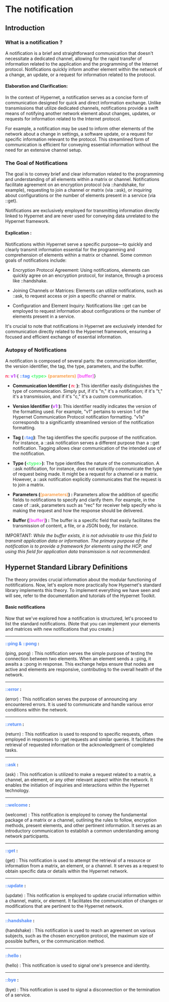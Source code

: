 # The notification

## Introduction

### What is a notification ?

A notification is a brief and straightforward communication that doesn't necessitate a dedicated channel, allowing for the rapid transfer of information related to the application and the programming of the Internet protocol. Notifications quickly inform another element within the network of a change, an update, or a request for information related to the protocol.

#### Elaboration and Clarification:

In the context of Hypernet, a notification serves as a concise form of communication designed for quick and direct information exchange. Unlike transmissions that utilize dedicated channels, notifications provide a swift means of notifying another network element about changes, updates, or requests for information related to the Internet protocol.

For example, a notification may be used to inform other elements of the network about a change in settings, a software update, or a request for specific information relevant to the protocol. This streamlined form of communication is efficient for conveying essential information without the need for an extensive channel setup.

### The Goal of Notifications

The goal is to convey brief and clear information related to the programming and understanding of all elements within a matrix or channel. Notifications facilitate agreement on an encryption protocol (via ::handshake, for example), requesting to join a channel or matrix (via ::ask), or inquiring about configurations or the number of elements present in a service (via ::get).

Notifications are exclusively employed for transmitting information directly linked to Hypernet and are never used for conveying data unrelated to the Hypernet framework.

#### Explication :

Notifications within Hypernet serve a specific purpose—to quickly and clearly transmit information essential for the programming and comprehension of elements within a matrix or channel. Some common goals of notifications include:

- Encryption Protocol Agreement: Using notifications, elements can quickly agree on an encryption protocol, for instance, through a process like ::handshake.

- Joining Channels or Matrices: Elements can utilize notifications, such as ::ask, to request access or join a specific channel or matrix.

- Configuration and Element Inquiry: Notifications like ::get can be employed to request information about configurations or the number of elements present in a service.

It's crucial to note that notifications in Hypernet are exclusively intended for communication directly related to the Hypernet framework, ensuring a focused and efficient exchange of essential information.

### Autopsy of Notifications

A notification is composed of several parts: the communication identifier, the version identifier, the tag, the type, parameters, and the buffer.

<span style="color:#FF3156"> **n:**</span>
<span style="color:#BD31FF">**v1:**</span>{
<span style="color:#4F89FA">**::tag**</span>
<span style="color:#4FFA75">**\<type>**</span>
<span style="color:#FAA14F">**(parameters)**</span>
<span style="color:#F64FFA">**[buffer]**</span>}


- **Communication Identifier (<span style="color:#FF3156"> **n:**</span> ):** This identifier easily distinguishes the type of communication. Simply put, if it's "n," it's a notification; if it's "t," it's a transmission, and if it's "c," it's a custom communication.

- **Version Identifier (<span style="color:#BD31FF">**v1:**</span>):** This identifier readily indicates the version of the formatting used. For example, "v1" pertains to version 1 of the Hypernet Communication Protocol notification formatting. "v1s" corresponds to a significantly streamlined version of the notification formatting.

- **Tag (<span style="color:#4F89FA">::tag**</span>**)**: The tag identifies the specific purpose of the notification. For instance, a ::ask notification serves a different purpose than a ::get notification. Tagging allows clear communication of the intended use of the notification.

- **Type (<span style="color:#4FFA75">\<type></span>)**: The type identifies the nature of the communication. A ::ask notification, for instance, does not explicitly communicate the type of request being made. It might be a request for a channel or a matrix. However, a ::ask<joinMatrix> notification explicitly communicates that the request is to join a matrix.

- **Parameters (<span style="color:#FAA14F">(parameters)</span>) :** Parameters allow the addition of specific fields to notifications to specify and clarify them. For example, in the case of ::ask<joinMatrix>, parameters such as "rec" for receiver help specify who is making the request and how the response should be delivered.

- **Buffer (<span style="color:#F64FFA">[buffer]</span>) :** The buffer is a specific field that easily facilitates the transmission of content, a file, or a JSON body, for instance. 

IMPORTANT: *While the buffer exists, it is not advisable to use this field to transmit application data or information. The primary purpose of the notification is to provide a framework for elements using the HCP, and using this field for application data transmission is not recommended.*



## Hypernet Standard Library Definitions
The theory provides crucial information about the modular functioning of notitifications. Now, let's explore more practically how Hypernet's standard library implements this theory. To implement everything we have seen and will see, refer to the documentation and tutorials of the Hypernet Toolkit.

#### Basic notifications
Now that we've explored how a notification is structured, let's proceed to list the standard notifications. (Note that you can implement your elements and matrices with new notifications that you create.)

----
**<span style="color:#4F89FA">::ping & ::pong</span> :**

(ping, pong) : This notification serves the simple purpose of testing the connection between two elements. When an element sends a ::ping, it awaits a ::pong in response. This exchange helps ensure that nodes are active and elements are responsive, contributing to the overall health of the network.

----
**<span style="color:#4F89FA">::error</span> :**

(error) : This notification serves the purpose of announcing any encountered errors. It is used to communicate and handle various error conditions within the network.

----
**<span style="color:#4F89FA">::return</span> :**

(return) : This notification is used to respond to specific requests, often employed in responses to ::get requests and similar queries. It facilitates the retrieval of requested information or the acknowledgment of completed tasks.

----
**<span style="color:#4F89FA">::ask</span> :**

(ask) : This notification is utilized to make a request related to a matrix, a channel, an element, or any other relevant aspect within the network. It enables the initiation of inquiries and interactions within the Hypernet technology.

----
**<span style="color:#4F89FA">::welcome</span> :**

(welcome) : This notification is employed to convey the fundamental package of a matrix or a channel, outlining the rules to follow, encryption methods, present elements, and other pertinent information. It serves as an introductory communication to establish a common understanding among network participants.

----
**<span style="color:#4F89FA">::get</span> :**

(get) : This notification is used to attempt the retrieval of a resource or information from a matrix, an element, or a channel. It serves as a request to obtain specific data or details within the Hypernet network.

----
**<span style="color:#4F89FA">::update</span> :**

(update) : This notification is employed to update crucial information within a channel, matrix, or element. It facilitates the communication of changes or modifications that are pertinent to the Hypernet network.

----
**<span style="color:#4F89FA">::handshake</span> :**

(handshake) : This notification is used to reach an agreement on various subjects, such as the chosen encryption protocol, the maximum size of possible buffers, or the communication method.

----
**<span style="color:#4F89FA">::hello</span> :**

(hello) : This notification is used to signal one's presence and identity.

----
**<span style="color:#4F89FA">::bye</span> :**

(bye) : This notification is used to signal a disconnection or the termination of a service.
